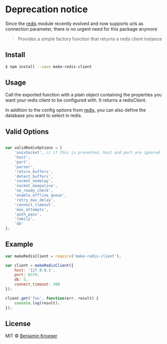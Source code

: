 # Deprecation notice
Since the [redis](https://www.npmjs.com/package/redis) module recently evolved and now supports urls as connection parameter, there is no urgent need for this package anymore

> Provides a simple factory function that returns a redis client instance


## Install

```sh
$ npm install --save make-redis-client
```


## Usage

Call the exported function with a plain object containing the properties you want your redis client to be configured with. It returns a redisClient.

In addition to the config options from [redis](https://www.npmjs.com/package/redis), you can also define the database you want to select in redis.


## Valid Options

```js

var validRedisOptions = [
	'unixSocket', // if this is presented, host and port are ignored
	'host',
	'port',
	'parser',
	'return_buffers',
	'detect_buffers',
	'socket_nodelay',
	'socket_keepalive',
	'no_ready_check',
	'enable_offline_queue',
	'retry_max_delay',
	'connect_timeout',
	'max_attempts',
	'auth_pass',
	'family',
	'db'
];

```

## Example

```js
var makeRedisClient = require('make-redis-client');

var client = makeRedisClient({
	host: '127.0.0.1',
	port: 6379,
	db: 5,
	connect_timeout: 300
});

client.get('foo', function(err, result) {
	console.log(result);
});
```


## License

MIT © [Benjamin Kroeger]()


[npm-url]: https://npmjs.org/package/make-redis-client
[npm-image]: https://badge.fury.io/js/make-redis-client.svg
